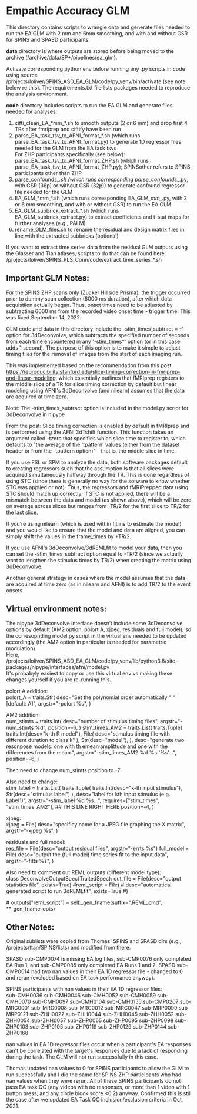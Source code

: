 # Empathic Accuracy GLM  

This directory contains scripts to wrangle data and generate files needed to run the EA GLM with 2 mm and 6mm smoothing, and with and without GSR for SPINS and SPASD participants.  

**data** directory is where outputs are stored before being moved to the archive (/archive/data/SP*/pipelines/ea_glm).  

Activate corresponding python env before running any .py scripts in code using source /projects/loliver/SPINS_ASD_EA_GLM/code/py_venv/bin/activate (see note below re this). The requirements.txt file lists packages needed to reproduce the analysis environment.  

**code** directory includes scripts to run the EA GLM and generate files needed for analyses:    
1) cifti_clean_EA_\*mm_\*.sh to smooth outputs (2 or 6 mm) and drop first 4 TRs after fmriprep and ciftify have been run  
2) parse_EA_task_tsv_to_AFNI_format_*.sh (which runs parse_EA_task_tsv_to_AFNI_format.py) to generate 1D regressor files needed for the GLM from the EA task tsvs  
     For ZHP participants specifically (see below): parse_EA_task_tsv_to_AFNI_format_ZHP.sh (which runs parse_EA_task_tsv_to_AFNI_format_ZHP.py); SPINSother refers to SPINS participants other than ZHP  
3) parse_confounds_*.sh (which runs corresponding parse_confounds_*.py, with GSR (36p) or without GSR (32p)) to generate confound regressor file needed for the GLM  
4) EA_GLM_\*mm_\*.sh (which runs corresponding EA_GLM_*mm_*.py, with 2 or 6 mm smoothing, and with or without GSR) to run the EA GLM  
5) EA_GLM_subbrick_extract_*.sh (which runs EA_GLM_subbrick_extract.py) to extract coefficients and t-stat maps for further analyses (e.g., PALM)  
6) rename_GLM_files.sh to rename the residual and design matrix files in line with the extracted subbricks (optional)  

If you want to extract time series data from the residual GLM outputs using the Glasser and Tian atlases, scripts to do that can be found here: /projects/loliver/SPINS_PLS_Conn/code/extract_time_series_*.sh  


## Important GLM Notes:
For the SPINS ZHP scans only (Zucker Hillside Prisma), the trigger occurred prior to dummy scan collection (6000 ms duration), after which data acquistiion actually began. Thus, onset times need to be adjusted by subtracting 6000 ms from the recorded video onset time - trigger time. This was fixed September 14, 2022.  

GLM code and data in this directory include the -stim_times_subtract = -1 option for 3dDeconvolve, which subtracts the specified number of seconds from each time encountered in any '-stim_times*' option (or in this case adds 1 second).  The purpose of this option is to make it simple to adjust timing files for the removal of images from the start of each imaging run.  

This was implemented based on the recommendation from this post https://reproducibility.stanford.edu/slice-timing-correction-in-fmriprep-and-linear-modeling, which essentially outlines that fMRIprep registers to the middle slice of a TR for slice timing correction by default but linear modeling using AFNI's 3dDeconvolve (and nilearn) assumes that the data are acquired at time zero.  

Note: The -stim_times_subtract option is included in the model.py script for 3dDeconvolve in nipype   

From the post:
Slice timing correction is enabled by default in fMRIprep and is performed using the AFNI 3dTshift function. This function takes an argument called -tzero that specifies which slice time to register to, which defaults to "the average of the 'tpattern' values (either from the dataset header or from the -tpattern option)" - that is, the middle slice in time.   

If you use FSL or SPM to analyze the data, both software packages default to creating regressors such that the assumption is that all slices were acquired simultaneously halfway through the TR. This is done regardless of using STC (since there is generally no way for the sotware to know whether STC was applied or not). Thus, the regressors and fMRIPrepped data using STC should match up correctly; if STC is not applied, there will be a mismatch between the data and model (as shown above), which will be zero on average across slices but ranges from -TR/2 for the first slice to TR/2 for the last slice.  

If you’re using nilearn (which is used within fitlins to estimate the model) and you would like to ensure that the model and data are aligned, you can simply shift the values in the frame_times by +TR/2.  

If you use AFNI's 3dDeconvolve/3dREMLfit to model your data, then you can set the -stim_times_subtract option equal to -TR/2 (since we actually want to lengthen the stimulus times by TR/2) when creating the matrix using 3dDeconvolve.  

Another general strategy in cases where the model assumes that the data are acquired at time zero (as in nilearn and AFNI) is to add TR/2 to the event onsets.   


## Virtual environment notes:
The nipype 3dDeconvolve interface doesn’t include some 3dDeconvolve options by default (AM2 option, polort A, xjpeg, residuals and full model), so the corresopnding model.py script in the virtual env needed to be updated accordingly (the AM2 option in particular is needed for parametric modulation)  
Here, /projects/loliver/SPINS_ASD_EA_GLM/code/py_venv/lib/python3.8/site-packages/nipype/interfaces/afni/model.py  
It's probabyly easiest to copy or use this virtual env vs making these changes yourself if you are re-running this.  

polort A addition:  
polort_A = traits.Str(
        desc="Set the polynomial order automatically " "[default: A]",
        argstr="-polort %s",
    )  

AM2 addition:  
num_stimts = traits.Int(
        desc="number of stimulus timing files",
        argstr="-num_stimts %d",
        position=-6,
    )
 stim_times_AM2 = traits.List(
        traits.Tuple(
        traits.Int(desc="k-th R model"),         File(
                 desc="stimulus timing file with different duration to class k"
             ),
             Str(desc="model"),
         ),
         desc="generate two resonpose models: one with th emean amplittude and one with the differences from the mean.",
         argstr="-stim_times_AM2 %d %s '%s'...",
         position=-6,
     )  

Then need to change num_stimts position to -7  

Also need to change:  
stim_label = traits.List(
        traits.Tuple(
            traits.Int(desc="k-th input stimulus"), Str(desc="stimulus label")
        ),
        desc="label for kth input stimulus (e.g., Label1)",
        argstr="-stim_label %d %s...",
        requires=["stim_times", "stim_times_AM2"], ## THIS LINE RIGHT HERE
        position=-4,
    )  

xjpeg:  
xjpeg = File(
        desc="specificy name for a JPEG file graphing the X matrix",
        argstr="-xjpeg %s",
    )  

residuals and full model:  
res_file = File(desc="output residual files", argstr="-errts %s")
    full_model = File(
        desc="output the (full model) time series fit to the input data",
        argstr="-fitts %s",
    )  

Also need to comment out REML outputs (different model type):  
class DeconvolveOutputSpec(TraitedSpec):
    out_file = File(desc="output statistics file", exists=True)
    \#reml_script = File(
    \#    desc="automatical generated script to run 3dREMLfit", exists=True
    \#)  

 \# outputs["reml_script"] = self._gen_fname(suffix=".REML_cmd", **_gen_fname_opts)  


## Other Notes:  
Original sublists were copied from Thomas' SPINS and SPASD dirs (e.g., /projects/ttan/SPINS/lists) and modified from there.  

SPASD sub-CMP0074 is missing EA log files, sub-CMP0076 only completed EA Run 1, and sub-CMP0085 only completed EA Runs 1 and 2. SPASD sub-CMP0014 had two nan values in their EA 1D regressor file - changed to 0 and reran (excluded based on EA task performance anyway).  

SPINS participants with nan values in their EA 1D regressor files:  
sub-CMH0036
sub-CMH0046
sub-CMH0052
sub-CMH0059
sub-CMH0070
sub-CMH0097
sub-CMH0104
sub-CMH0155
sub-CMP0207
sub-MRC0001
sub-MRC0008
sub-MRC0012
sub-MRC0047
sub-MRP0099
sub-MRP0121
sub-ZHH0022
sub-ZHH0044
sub-ZHH0045
sub-ZHH0052
sub-ZHH0054
sub-ZHH0057
sub-ZHP0065
sub-ZHP0095
sub-ZHP0098
sub-ZHP0103
sub-ZHP0105
sub-ZHP0119
sub-ZHP0129
sub-ZHP0144
sub-ZHP0168  

nan values in EA 1D regressor files occur when a participant's EA responses can't be correlated with the target's responses due to a lack of responding during the task. The GLM will not run successfully in this case.   

Thomas updated nan values to 0 for SPINS participants to allow the GLM to run successfully and I did the same for SPINS ZHP participants who had nan values when they were rerun. All of these SPINS participants do not pass EA task QC (any videos with no responses, or more than 1 video with 1 button press, and any circle block score <0.2) anyway. Confirmed this is still the case after we updated EA Task QC inclusion/exclusion criteria in Oct, 2021.  

